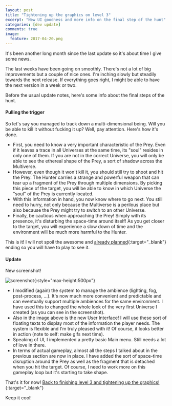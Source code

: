 ```yaml
---
layout: post
title: "Tightening up the graphics on level 3"
excerpt: "New UI goodness and more info on the final step of the hunt"
categories: [dev update]
comments: true
image:
  feature: 2017-04-20.png
---
```


It's been another long month since the last update so it's about time I give some news.

The last weeks have been going on smoothly. There's not a lot of big improvements but a couple of nice ones. I'm inching slowly but steadily towards the next release. If everything goes right, I might be able to have the next version in a week or two. 

Before the usual update notes, here's some info about the final steps of the hunt.

#### Pulling the trigger

So let's say you managed to track down a multi-dimensional being. Will you be able to kill it without fucking it up? Well, pay attention. Here's how it's done.

 - First, you need to know a very important characteristic of the Prey. Even if it leaves a trace in all Universes at the same time, its "soul" resides in only one of them. If you are not in the correct Universe, you will only be able to see the ethereal shape of the Prey, a sort of shadow across the Multiverse.
 - However, even though it won't kill it, you should still try to shoot and hit the Prey. The Hunter carries a strange and powerful weapon that can tear up a fragment of the Prey through multiple dimensions. By picking this piece of the target, you will be able to know in which Universe the "soul" of the Prey is currently located.
 - With this information in hand, you now know where to go next. You still need to hurry, not only because the Multiverse is a perilous place but also because the Prey might try to switch to an other Universe.
 - Finally, be cautious when approaching the Prey! Simply with its presence, it's disturbing the space-time around itself! As you get closer to the target, you will experience a slow down of time and the environment will be much more harmful to the Hunter.

 This is it! I will not spoil the awesome and [already planned]{:target="_blank"} ending so you will have to play to see it.

#### Update

New screenshot!

![screenshot]{:style="max-height:500px"}

 - I modified (again) the system to manage the ambience (lighting, fog, post-process, ...). It's now much more convenient and predictable and can eventually support multiple ambiences for the same environment. I have used this to changed the whole look of the very first Universe I created (as you can see in the screenshot).
 - Also in the image above is the new User Interface! I will use these sort of floating texts to display most of the information the player needs. The system is flexible and I'm truly pleased with it! Of course, it looks better in action (note to self: make gifs next time).
 - Speaking of UI, I implemented a pretty basic Main menu. Still needs a lot of love in there.
 - In terms of actual gameplay, almost all the steps I talked about in the previous section are now in place. I have added the sort of space-time disruption around the Prey as well as the fragment that is detached when you hit the target. Of course, I need to work more on this gameplay loop but it's starting to take shape.

That's it for now! [Back to finishing level 3 and tightening up the graphics!]{:target="_blank"}

Keep it cool!

[already planned]: https://media.giphy.com/media/11CCn8sSFSm2kg/giphy.gif
[screenshot]: http://i.imgur.com/aLIZiw1.jpg "progress screenshot"
[Back to finishing level 3 and tightening up the graphics!]: https://www.youtube.com/watch?v=BRWvfMLl4ho